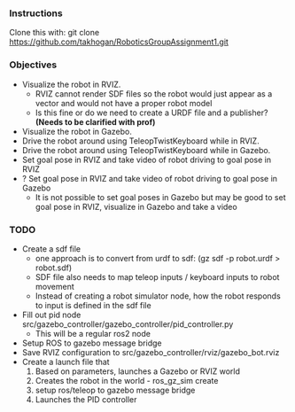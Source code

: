 ### Instructions
Clone this with:
git clone https://github.com/takhogan/RoboticsGroupAssignment1.git

### Objectives
- Visualize the robot in RVIZ.
  - RVIZ cannot render SDF files so the robot would just appear as a vector and would not have a proper robot model
  - Is this fine or do we need to create a URDF file and a publisher? **(Needs to be clarified with prof)**
- Visualize the robot in Gazebo.
- Drive the robot around using TeleopTwistKeyboard while in RVIZ.
- Drive the robot around using TeleopTwistKeyboard while in Gazebo.
- Set goal pose in RVIZ and take video of robot driving to goal pose in RVIZ
- ? Set goal pose in RVIZ and take video of robot driving to goal pose in Gazebo
  - It is not possible to set goal poses in Gazebo but may be good to set goal pose in RVIZ, visualize in Gazebo and take a video

### TODO
- Create a sdf file
  - one approach is to convert from urdf to sdf: (gz sdf -p robot.urdf > robot.sdf)
  - SDF file also needs to map teleop inputs / keyboard inputs to robot movement
  - Instead of creating a robot simulator node, how the robot responds to input is defined in the sdf file
- Fill out pid node src/gazebo_controller/gazebo_controller/pid_controller.py
  - This will be a regular ros2 node
- Setup ROS to gazebo message bridge
- Save RVIZ configuration to src/gazebo_controller/rviz/gazebo_bot.rviz
- Create a launch file that
  1. Based on parameters, launches a Gazebo or RVIZ world
  2. Creates the robot in the world - ros_gz_sim create
  3. setup ros/teleop to gazebo message bridge 
  4. Launches the PID controller
